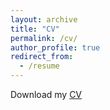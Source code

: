 ```yaml
---
layout: archive
title: "CV"
permalink: /cv/
author_profile: true
redirect_from:
  - /resume
---
```


Download my [CV](Zixuan_He_CV.pdf)  
